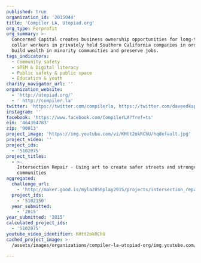 ```yaml
---
published: true
organization_id: '2015044'
title: 'Compiler LA, Utopiad.org'
org_type: Forprofit
org_summary: >-
  Concerned Capital creates business ownership opportunities for long-term blue
  collar workers in privately held Southern California companies in order to
  build wealth in minority communities and preserve jobs.
tags_indicators:
  - Community safety
  - STEM & Digital literacy
  - Public safety & public space
  - Education & youth
charity_navigator_url: ''
organization_website:
  - 'http://utopiad.org/'
  - ' http://compiler.la'
twitter: 'https://twitter.com/compilerla, https://twitter.com/daveedkapoor'
instagram: ''
facebook: 'https://www.facebook.com/CompilerLA?fref=ts'
ein: '464394783'
zip: '90013'
project_image: 'https://img.youtube.com/vi/KHtt2okRChU/hqdefault.jpg'
project_video: ''
project_ids:
  - '5102075'
project_titles:
  - >-
    Intersection Repair - Using art to create safer streets and stronger
    communities
aggregated:
  challenge_url:
    - 'http://maker.good.is/myla2050play2015/projects/intersection_repair.html'
  project_ids:
    - '5102150'
  year_submitted:
    - '2015'
year_submitted: '2015'
calculated_project_ids:
  - '5102075'
youtube_video_identifier: KHtt2okRChU
cached_project_image: >-
  /assets/images/organizations/compiler-la-utopiad-org/img.youtube.com/vi/KHtt2okRChU/hqdefault.jpg

---
```

